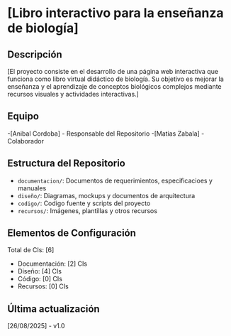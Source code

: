 # [Libro interactivo para la enseñanza de biología]

## Descripción 
[El proyecto consiste en el desarrollo de una página web interactiva que funciona como libro virtual didáctico de biología. Su objetivo es mejorar la enseñanza y el aprendizaje de conceptos biológicos complejos mediante recursos visuales y actividades interactivas.]

## Equipo
-[Anibal Cordoba] - Responsable del Repositorio
-[Matias Zabala] - Colaborador

## Estructura del Repositorio
- `documentacion/`: Documentos de requerimientos, especificacioes y manuales
- `diseño/`: Diagramas, mockups y documentos de arquitectura
- `codigo/`: Codigo fuente y scripts del proyecto
- `recursos/`: Imágenes, plantillas y otros recursos

## Elementos de Configuración
Total de CIs: [6]
- Documentación: [2] CIs
- Diseño: [4] CIs
- Código: [0] CIs
- Recursos: [0] CIs

## Última actualización
[26/08/2025] - v1.0
